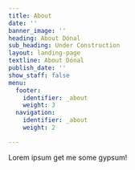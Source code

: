 ```yaml
---
title: About
date: ''
banner_image: ''
heading: About Dónal
sub_heading: Under Construction
layout: landing-page
textline: About Dónal
publish_date: ''
show_staff: false
menu:
  footer:
    identifier: _about
    weight: 3
  navigation:
    identifier: _about
    weight: 2

---
```

Lorem ipsum get me some gypsum!